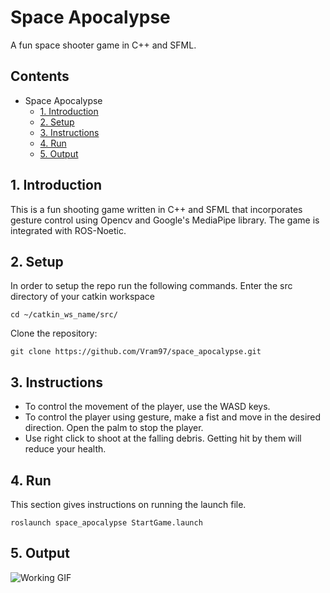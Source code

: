 # Space Apocalypse
A fun space shooter game in C++ and SFML.

## Contents
- Space Apocalypse
  - [1. Introduction](#1-introduction)
  - [2. Setup](#2-setup)
  - [3. Instructions](#3-instructions)
  - [4. Run](#4-run)
  - [5. Output](#5-output)

## 1. Introduction
This is a fun shooting game written in C++ and SFML that incorporates gesture control using Opencv and Google's MediaPipe library. The game is integrated with ROS-Noetic.

## 2. Setup
In order to setup the repo run the following commands.
Enter the src directory of your catkin workspace
```
cd ~/catkin_ws_name/src/
```
Clone the repository:
```
git clone https://github.com/Vram97/space_apocalypse.git
```
## 3. Instructions
- To control the movement of the player, use the WASD keys.
- To control the player using gesture, make a fist and move in the desired direction. Open the palm to stop the player.
- Use right click to shoot at the falling debris. Getting hit by them will reduce your health.

## 4. Run
This section gives instructions on running the launch file.
```
roslaunch space_apocalypse StartGame.launch
```
## 5. Output
![Working GIF](https://github.com/Vram97/space_apocalypse/blob/master/game_tutorial.gif)

